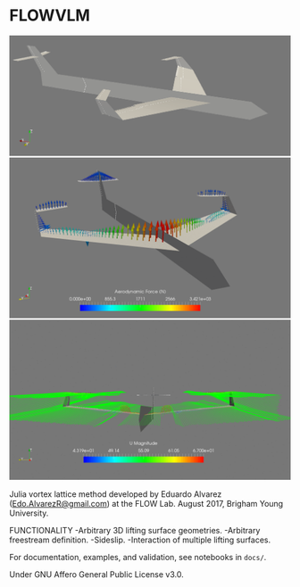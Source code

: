 # FLOWVLM


<img src="docs/img/example01.png" alt="Drawing" style="width: 600px;"/>
<img src="docs/vid/exampleforce.gif" alt="Drawing" style="width: 600px;"/>
<img src="docs/vid/examplestreams.gif" alt="Drawing" style="width: 600px;"/>

Julia vortex lattice method developed by Eduardo Alvarez
(Edo.AlvarezR@gmail.com) at the FLOW Lab. August 2017, Brigham Young University.

FUNCTIONALITY
-Arbitrary 3D lifting surface geometries.
-Arbitrary freestream definition.
-Sideslip.
-Interaction of multiple lifting surfaces.

For documentation, examples, and validation, see notebooks in `docs/`.

Under GNU Affero General Public License v3.0.
